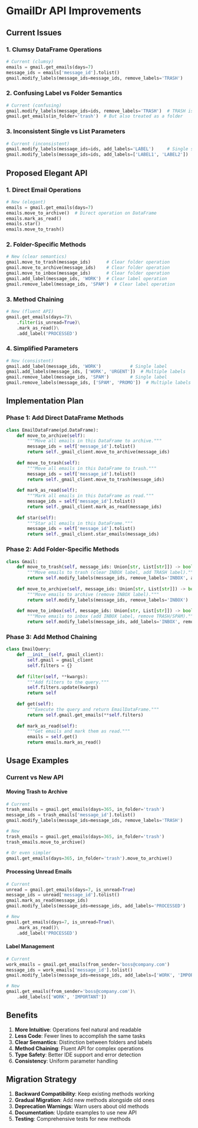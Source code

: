 # GmailDr API Improvements

## Current Issues

### 1. Clumsy DataFrame Operations
```python
# Current (clumsy)
emails = gmail.get_emails(days=7)
message_ids = emails['message_id'].tolist()
gmail.modify_labels(message_ids=message_ids, remove_labels='TRASH')
```

### 2. Confusing Label vs Folder Semantics
```python
# Current (confusing)
gmail.modify_labels(message_ids=ids, remove_labels='TRASH')  # TRASH is treated as a label
gmail.get_emails(in_folder='trash')  # But also treated as a folder
```

### 3. Inconsistent Single vs List Parameters
```python
# Current (inconsistent)
gmail.modify_labels(message_ids=ids, add_labels='LABEL')     # Single string
gmail.modify_labels(message_ids=ids, add_labels=['LABEL1', 'LABEL2'])  # List
```

## Proposed Elegant API

### 1. Direct Email Operations
```python
# New (elegant)
emails = gmail.get_emails(days=7)
emails.move_to_archive()  # Direct operation on DataFrame
emails.mark_as_read()
emails.star()
emails.move_to_trash()
```

### 2. Folder-Specific Methods
```python
# New (clear semantics)
gmail.move_to_trash(message_ids)      # Clear folder operation
gmail.move_to_archive(message_ids)    # Clear folder operation
gmail.move_to_inbox(message_ids)      # Clear folder operation
gmail.add_label(message_ids, 'WORK')  # Clear label operation
gmail.remove_label(message_ids, 'SPAM')  # Clear label operation
```

### 3. Method Chaining
```python
# New (fluent API)
gmail.get_emails(days=7)\
    .filter(is_unread=True)\
    .mark_as_read()\
    .add_label('PROCESSED')
```

### 4. Simplified Parameters
```python
# New (consistent)
gmail.add_label(message_ids, 'WORK')           # Single label
gmail.add_labels(message_ids, ['WORK', 'URGENT'])  # Multiple labels
gmail.remove_label(message_ids, 'SPAM')        # Single label
gmail.remove_labels(message_ids, ['SPAM', 'PROMO'])  # Multiple labels
```

## Implementation Plan

### Phase 1: Add Direct DataFrame Methods
```python
class EmailDataFrame(pd.DataFrame):
    def move_to_archive(self):
        """Move all emails in this DataFrame to archive."""
        message_ids = self['message_id'].tolist()
        return self._gmail_client.move_to_archive(message_ids)
    
    def move_to_trash(self):
        """Move all emails in this DataFrame to trash."""
        message_ids = self['message_id'].tolist()
        return self._gmail_client.move_to_trash(message_ids)
    
    def mark_as_read(self):
        """Mark all emails in this DataFrame as read."""
        message_ids = self['message_id'].tolist()
        return self._gmail_client.mark_as_read(message_ids)
    
    def star(self):
        """Star all emails in this DataFrame."""
        message_ids = self['message_id'].tolist()
        return self._gmail_client.star_emails(message_ids)
```

### Phase 2: Add Folder-Specific Methods
```python
class Gmail:
    def move_to_trash(self, message_ids: Union[str, List[str]]) -> bool:
        """Move emails to trash (clear INBOX label, add TRASH label)."""
        return self.modify_labels(message_ids, remove_labels='INBOX', add_labels='TRASH')
    
    def move_to_archive(self, message_ids: Union[str, List[str]]) -> bool:
        """Move emails to archive (remove INBOX label)."""
        return self.modify_labels(message_ids, remove_labels='INBOX')
    
    def move_to_inbox(self, message_ids: Union[str, List[str]]) -> bool:
        """Move emails to inbox (add INBOX label, remove TRASH/SPAM)."""
        return self.modify_labels(message_ids, add_labels='INBOX', remove_labels=['TRASH', 'SPAM'])
```

### Phase 3: Add Method Chaining
```python
class EmailQuery:
    def __init__(self, gmail_client):
        self.gmail = gmail_client
        self.filters = {}
    
    def filter(self, **kwargs):
        """Add filters to the query."""
        self.filters.update(kwargs)
        return self
    
    def get(self):
        """Execute the query and return EmailDataFrame."""
        return self.gmail.get_emails(**self.filters)
    
    def mark_as_read(self):
        """Get emails and mark them as read."""
        emails = self.get()
        return emails.mark_as_read()
```

## Usage Examples

### Current vs New API

#### Moving Trash to Archive
```python
# Current
trash_emails = gmail.get_emails(days=365, in_folder='trash')
message_ids = trash_emails['message_id'].tolist()
gmail.modify_labels(message_ids=message_ids, remove_labels='TRASH')

# New
trash_emails = gmail.get_emails(days=365, in_folder='trash')
trash_emails.move_to_archive()

# Or even simpler
gmail.get_emails(days=365, in_folder='trash').move_to_archive()
```

#### Processing Unread Emails
```python
# Current
unread = gmail.get_emails(days=7, is_unread=True)
message_ids = unread['message_id'].tolist()
gmail.mark_as_read(message_ids)
gmail.modify_labels(message_ids=message_ids, add_labels='PROCESSED')

# New
gmail.get_emails(days=7, is_unread=True)\
    .mark_as_read()\
    .add_label('PROCESSED')
```

#### Label Management
```python
# Current
work_emails = gmail.get_emails(from_sender='boss@company.com')
message_ids = work_emails['message_id'].tolist()
gmail.modify_labels(message_ids=message_ids, add_labels=['WORK', 'IMPORTANT'])

# New
gmail.get_emails(from_sender='boss@company.com')\
    .add_labels(['WORK', 'IMPORTANT'])
```

## Benefits

1. **More Intuitive**: Operations feel natural and readable
2. **Less Code**: Fewer lines to accomplish the same tasks
3. **Clear Semantics**: Distinction between folders and labels
4. **Method Chaining**: Fluent API for complex operations
5. **Type Safety**: Better IDE support and error detection
6. **Consistency**: Uniform parameter handling

## Migration Strategy

1. **Backward Compatibility**: Keep existing methods working
2. **Gradual Migration**: Add new methods alongside old ones
3. **Deprecation Warnings**: Warn users about old methods
4. **Documentation**: Update examples to use new API
5. **Testing**: Comprehensive tests for new methods
